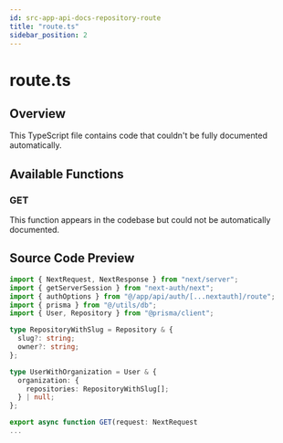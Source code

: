 ```yaml
---
id: src-app-api-docs-repository-route
title: "route.ts"
sidebar_position: 2
---
```


# route.ts

## Overview

This TypeScript file contains code that couldn't be fully documented automatically.

## Available Functions

### GET

This function appears in the codebase but could not be automatically documented.



## Source Code Preview

```typescript
import { NextRequest, NextResponse } from "next/server";
import { getServerSession } from "next-auth/next";
import { authOptions } from "@/app/api/auth/[...nextauth]/route";
import { prisma } from "@/utils/db";
import { User, Repository } from "@prisma/client";

type RepositoryWithSlug = Repository & {
  slug?: string;
  owner?: string;
};

type UserWithOrganization = User & {
  organization: {
    repositories: RepositoryWithSlug[];
  } | null;
};

export async function GET(request: NextRequest
...
```